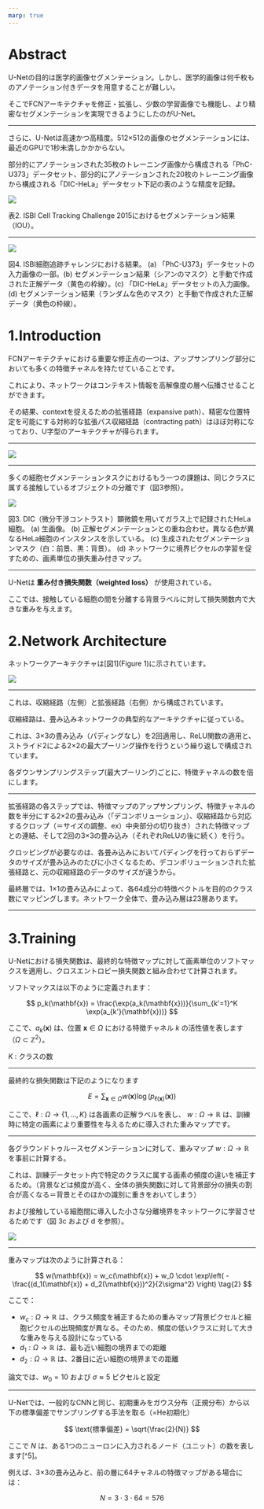 ```yaml
---
marp: true
---
```

<!--
headingDivider: 1
-->


# Abstract

U-Netの目的は医学的画像セグメンテーション。しかし、医学的画像は何千枚ものアノテーション付きデータを用意することが難しい。

そこでFCNアーキテクチャを修正・拡張し、少数の学習画像でも機能し、より精密なセグメンテーションを実現できるようにしたのがU-Net。


---
さらに、U-Netは高速かつ高精度。512×512の画像のセグメンテーションには、最近のGPUで1秒未満しかかからない。

部分的にアノテーションされた35枚のトレーニング画像から構成される「PhC-U373」データセット、部分的にアノテーションされた20枚のトレーニング画像から構成される「DIC-HeLa」データセット下記の表のような精度を記録。

![](./img/image%20copy%202.png)

表2. ISBI Cell Tracking Challenge 2015におけるセグメンテーション結果（IOU）。

---

![](./img/image%20copy.png)

図4. ISBI細胞追跡チャレンジにおける結果。
(a) 「PhC-U373」データセットの入力画像の一部。(b) セグメンテーション結果（シアンのマスク）と手動で作成された正解データ（黄色の枠線）。(c) 「DIC-HeLa」データセットの入力画像。(d) セグメンテーション結果（ランダムな色のマスク）と手動で作成された正解データ（黄色の枠線）。

# 1.Introduction


FCNアーキテクチャにおける重要な修正点の一つは、アップサンプリング部分においても多くの特徴チャネルを持たせていることです。

これにより、ネットワークはコンテキスト情報を高解像度の層へ伝播させることができます。

その結果、contextを捉えるための拡張経路（expansive path）、精密な位置特定を可能にする対称的な拡張パス収縮経路（contracting path）はほぼ対称になっており、U字型のアーキテクチャが得られます。

---

![](./img/image%20copy%203.png)

---



多くの細胞セグメンテーションタスクにおけるもう一つの課題は、同じクラスに属する接触しているオブジェクトの分離です（図3参照）。

![](./img/image%20copy%205.png)

図3. DIC（微分干渉コントラスト）顕微鏡を用いてガラス上で記録されたHeLa細胞。
(a) 生画像。
(b) 正解セグメンテーションとの重ね合わせ。異なる色が異なるHeLa細胞のインスタンスを示している。
(c) 生成されたセグメンテーションマスク（白：前景、黒：背景）。
(d) ネットワークに境界ピクセルの学習を促すための、画素単位の損失重み付きマップ。

---

U-Netは **重み付き損失関数（weighted loss）** が使用されている。

ここでは、接触している細胞の間を分離する背景ラベルに対して損失関数内で大きな重みを与えます。


# 2.Network Architecture


ネットワークアーキテクチャは[図1](Figure 1)に示されています。

![](./img/Figure3.png)

---


これは、収縮経路（左側）と拡張経路（右側）から構成されています。

収縮経路は、畳み込みネットワークの典型的なアーキテクチャに従っている。

これは、3×3の畳み込み（パディングなし）を2回適用し、ReLU関数の適用と、ストライド2による2×2の最大プーリング操作を行うという繰り返しで構成されています。

各ダウンサンプリングステップ(最大プーリング)ごとに、特徴チャネルの数を倍にします。

---

拡張経路の各ステップでは、特徴マップのアップサンプリング、特徴チャネルの数を半分にする2×2の畳み込み（「デコンボリューション」）、収縮経路から対応するクロップ（＝サイズの調整、ex）中央部分の切り抜き）された特徴マップとの連結、そして2回の3×3の畳み込み（それぞれReLUの後に続く）を行う。

クロッピングが必要なのは、各畳み込みにおいてパディングを行っておらずデータのサイズが畳み込みのたびに小さくなるため、デコンボリューションされた拡張経路と、元の収縮経路のデータのサイズが違うから。

最終層では、1×1の畳み込みによって、各64成分の特徴ベクトルを目的のクラス数にマッピングします。ネットワーク全体で、畳み込み層は23層あります。

---
# 3.Training

U-Netにおける損失関数は、最終的な特徴マップに対して画素単位のソフトマックスを適用し、クロスエントロピー損失関数と組み合わせて計算されます。

ソフトマックスは以下のように定義されます：

$$
p_k(\mathbf{x}) = \frac{\exp(a_k(\mathbf{x}))}{\sum_{k'=1}^K \exp(a_{k'}(\mathbf{x}))}
$$

ここで、$a_k(\mathbf{x})$ は、位置 $\mathbf{x} \in \Omega$ における特徴チャネル $k$ の活性値を表します（$\Omega \subset \mathbb{Z}^2$）。


$K$ : クラスの数

---

最終的な損失関数は下記のようになります

$$
E = \sum_{\mathbf{x} \in \Omega} w(\mathbf{x}) \log(p_{\ell(\mathbf{x})}(\mathbf{x}))
\tag{1}
$$

ここで、$\ell : \Omega \rightarrow \{1, \dots, K\}$ は各画素の正解ラベルを表し、
$w : \Omega \rightarrow \mathbb{R}$ は、訓練時に特定の画素により重要性を与えるために導入された重みマップです。

---

各グラウンドトゥルースセグメンテーションに対して、重みマップ $w : \Omega \rightarrow \mathbb{R}$ を事前に計算する。

これは、訓練データセット内で特定のクラスに属する画素の頻度の違いを補正するため。（背景などは頻度が高く、全体の損失関数に対して背景部分の損失の割合が高くなる＝背景とそのほかの識別に重きをおいてしまう）

および接触している細胞間に導入した小さな分離境界をネットワークに学習させるためです（図 3c および d を参照）。

![](./img/image%20copy%205.png)

---

重みマップは次のように計算される：

$$
w(\mathbf{x}) = w_c(\mathbf{x}) + w_0 \cdot \exp\left( -\frac{(d_1(\mathbf{x}) + d_2(\mathbf{x}))^2}{2\sigma^2} \right)
\tag{2}
$$

ここで：

- $w_c : \Omega \to \mathbb{R}$ は、クラス頻度を補正するための重みマップ背景ピクセルと細胞ピクセルの出現頻度が異なる。そのため、頻度の低いクラスに対して大きな重みを与える設計になっている
- $d_1 : \Omega \to \mathbb{R}$ は、最も近い細胞の境界までの距離
- $d_2 : \Omega \to \mathbb{R}$ は、2番目に近い細胞の境界までの距離

論文では、$w_0 = 10$ および $\sigma \approx 5$ ピクセルと設定

---

U-Netでは、一般的なCNNと同じ、初期重みをガウス分布（正規分布）から以下の標準偏差でサンプリングする手法を取る（=He初期化）

$$
\text{標準偏差} = \sqrt{\frac{2}{N}}
$$

ここで $N$ は、ある1つのニューロンに入力されるノード（ユニット）の数を表します[^5]。

例えば、3×3の畳み込みと、前の層に64チャネルの特徴マップがある場合には：

$$
N = 3 \cdot 3 \cdot 64 = 576
$$


